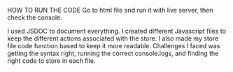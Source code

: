 HOW TO RUN THE CODE
Go to html file and run it with live server, then check the console.

I used JSDOC to document everything. I created different Javascript files to keep the different actions associated with the store. I also made my store file code function based to keep it more readable. Challenges I faced was getting the syntax right, running the correct console.logs, and finding the right code to store in each file. 